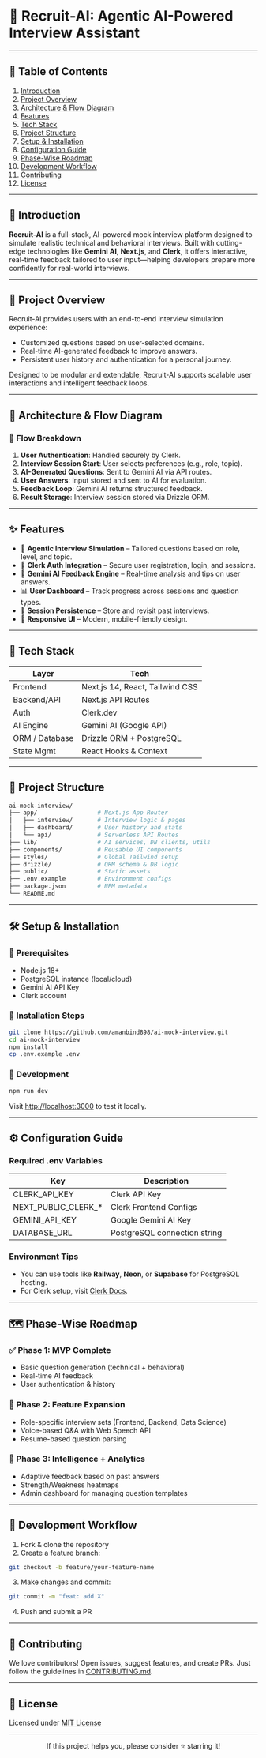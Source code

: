 # 💼 Recruit-AI: Agentic AI-Powered Interview Assistant

---

## 📑 Table of Contents

1. [Introduction](#introduction)
2. [Project Overview](#project-overview)
3. [Architecture & Flow Diagram](#architecture--flow-diagram)
4. [Features](#features)
5. [Tech Stack](#tech-stack)
6. [Project Structure](#project-structure)
7. [Setup & Installation](#setup--installation)
8. [Configuration Guide](#configuration-guide)
9. [Phase-Wise Roadmap](#phase-wise-roadmap)
10. [Development Workflow](#development-workflow)
11. [Contributing](#contributing)
12. [License](#license)

---

## 📖 Introduction

**Recruit-AI** is a full-stack, AI-powered mock interview platform designed to simulate realistic technical and behavioral interviews. Built with cutting-edge technologies like **Gemini AI**, **Next.js**, and **Clerk**, it offers interactive, real-time feedback tailored to user input—helping developers prepare more confidently for real-world interviews.

---

## 🌟 Project Overview

Recruit-AI provides users with an end-to-end interview simulation experience:
- Customized questions based on user-selected domains.
- Real-time AI-generated feedback to improve answers.
- Persistent user history and authentication for a personal journey.

Designed to be modular and extendable, Recruit-AI supports scalable user interactions and intelligent feedback loops.

---

## 🧠 Architecture & Flow Diagram

### 🔁 Flow Breakdown

1. **User Authentication**: Handled securely by Clerk.
2. **Interview Session Start**: User selects preferences (e.g., role, topic).
3. **AI-Generated Questions**: Sent to Gemini AI via API routes.
4. **User Answers**: Input stored and sent to AI for evaluation.
5. **Feedback Loop**: Gemini AI returns structured feedback.
6. **Result Storage**: Interview session stored via Drizzle ORM.

---

## ✨ Features

- 🤖 **Agentic Interview Simulation** – Tailored questions based on role, level, and topic.
- 🔐 **Clerk Auth Integration** – Secure user registration, login, and sessions.
- 🧠 **Gemini AI Feedback Engine** – Real-time analysis and tips on user answers.
- 📊 **User Dashboard** – Track progress across sessions and question types.
- 🔄 **Session Persistence** – Store and revisit past interviews.
- 📱 **Responsive UI** – Modern, mobile-friendly design.

---

## 🧰 Tech Stack

| Layer           | Tech                  |
|----------------|------------------------|
| Frontend       | Next.js 14, React, Tailwind CSS |
| Backend/API    | Next.js API Routes     |
| Auth           | Clerk.dev              |
| AI Engine      | Gemini AI (Google API) |
| ORM / Database | Drizzle ORM + PostgreSQL |
| State Mgmt     | React Hooks & Context  |

---

## 📁 Project Structure

```bash
ai-mock-interview/
├── app/                 # Next.js App Router
│   ├── interview/       # Interview logic & pages
│   ├── dashboard/       # User history and stats
│   └── api/             # Serverless API Routes
├── lib/                 # AI services, DB clients, utils
├── components/          # Reusable UI components
├── styles/              # Global Tailwind setup
├── drizzle/             # ORM schema & DB logic
├── public/              # Static assets
├── .env.example         # Environment configs
├── package.json         # NPM metadata
└── README.md
```

---

## 🛠️ Setup & Installation

### 🧾 Prerequisites
- Node.js 18+
- PostgreSQL instance (local/cloud)
- Gemini AI API Key
- Clerk account

### 🚀 Installation Steps

```bash
git clone https://github.com/amanbind898/ai-mock-interview.git
cd ai-mock-interview
npm install
cp .env.example .env
```

### 🧪 Development
```bash
npm run dev
```

Visit [http://localhost:3000](http://localhost:3000) to test it locally.

---

## ⚙️ Configuration Guide

### Required .env Variables
| Key                     | Description                        |
|-------------------------|------------------------------------|
| CLERK_API_KEY           | Clerk API Key                      |
| NEXT_PUBLIC_CLERK_*     | Clerk Frontend Configs             |
| GEMINI_API_KEY          | Google Gemini AI Key               |
| DATABASE_URL            | PostgreSQL connection string       |

### Environment Tips
- You can use tools like **Railway**, **Neon**, or **Supabase** for PostgreSQL hosting.
- For Clerk setup, visit [Clerk Docs](https://clerk.dev/docs).

---

## 🗺️ Phase-Wise Roadmap

### ✅ Phase 1: MVP Complete
- Basic question generation (technical + behavioral)
- Real-time AI feedback
- User authentication & history

### 🚀 Phase 2: Feature Expansion
- Role-specific interview sets (Frontend, Backend, Data Science)
- Voice-based Q&A with Web Speech API
- Resume-based question parsing

### 🔮 Phase 3: Intelligence + Analytics
- Adaptive feedback based on past answers
- Strength/Weakness heatmaps
- Admin dashboard for managing question templates

---

## 🧪 Development Workflow

1. Fork & clone the repository
2. Create a feature branch:
```bash
git checkout -b feature/your-feature-name
```
3. Make changes and commit:
```bash
git commit -m "feat: add X"
```
4. Push and submit a PR

---

## 🤝 Contributing

We love contributors! Open issues, suggest features, and create PRs. Just follow the guidelines in [CONTRIBUTING.md](CONTRIBUTING.md).

---

## 📄 License

Licensed under [MIT License](LICENSE)

---

<div align="center">
  If this project helps you, please consider ⭐️ starring it!
</div>

